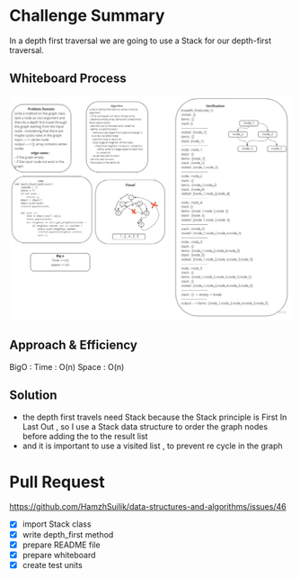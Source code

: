 # Challenge Summary
In a depth first traversal we are going to use a Stack for our depth-first traversal.

## Whiteboard Process
![image](../white-bord/38.jpg?raw=true)

## Approach & Efficiency
BigO :
Time : O(n)
Space : O(n)

## Solution
- the depth first travels need Stack because the Stack principle is First In Last Out , so I use a Stack data structure to order the graph nodes before adding the to the result list
- and it is important to use a visited list , to prevent re cycle in the graph



# Pull Request
https://github.com/HamzhSuilik/data-structures-and-algorithms/issues/46

- [x] import Stack class
- [x] write depth_first method
- [x] prepare README file
- [x] prepare whiteboard
- [x] create test units
